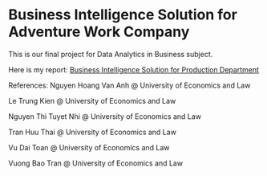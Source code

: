 # Business Intelligence Solution for Adventure Work Company

This is our final project for Data Analytics in Business subject.

Here is my report: [Business Intelligence Solution for Production Department](https://drive.google.com/file/d/1tRVuZ5KP3Bc5db7O3heD7NZilr2hIX78/view?usp=sharing)

References:
Nguyen Hoang Van Anh @ University of Economics and Law 

Le Trung Kien @ University of Economics and Law 

Nguyen Thi Tuyet Nhi @ University of Economics and Law 

Tran Huu Thai @ University of Economics and Law 

Vu Dai Toan @ University of Economics and Law 

Vuong Bao Tran @ University of Economics and Law 
